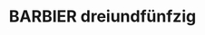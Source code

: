 ---
title: "BARBIER dreiundfünfzig"
url: /bad-neuenahr-ahrweiler/barbier-dreiundfuenfzig/
shop: Friseur
---